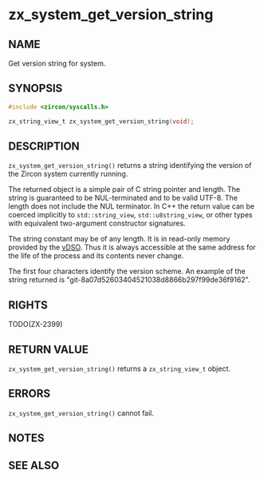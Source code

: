 # zx_system_get_version_string

## NAME

<!-- Updated by update-docs-from-fidl, do not edit. -->

Get version string for system.

## SYNOPSIS

<!-- Updated by update-docs-from-fidl, do not edit. -->

```c
#include <zircon/syscalls.h>

zx_string_view_t zx_system_get_version_string(void);
```

## DESCRIPTION

`zx_system_get_version_string()` returns a string identifying the version of
the Zircon system currently running.

The returned object is a simple pair of C string pointer and length.  The
string is guaranteed to be NUL-terminated and to be valid UTF-8.  The length
does not include the NUL terminator.  In C++ the return value can be coerced
implicitly to `std::string_view`, `std::u8string_view`, or other types with
equivalent two-argument constructor signatures.

The string constant may be of any length.  It is in read-only memory provided
by the [vDSO](../../concepts/kernel/vdso.md).  Thus it is always accessible at
the same address for the life of the process and its contents never change.

The first four characters identify the version scheme. An example of the string
returned is "git-8a07d52603404521038d8866b297f99de36f9162".

## RIGHTS

<!-- Updated by update-docs-from-fidl, do not edit. -->

TODO(ZX-2399)

## RETURN VALUE

`zx_system_get_version_string()` returns a `zx_string_view_t` object.

## ERRORS

`zx_system_get_version_string()` cannot fail.

## NOTES

## SEE ALSO


